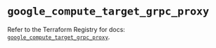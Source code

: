 # `google_compute_target_grpc_proxy`

Refer to the Terraform Registry for docs: [`google_compute_target_grpc_proxy`](https://registry.terraform.io/providers/hashicorp/google/6.32.0/docs/resources/compute_target_grpc_proxy).
